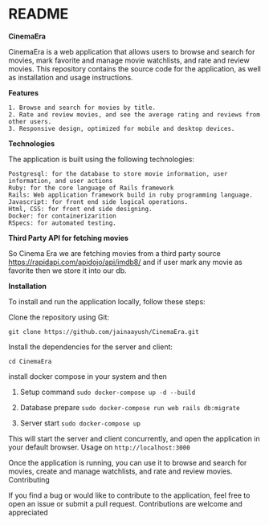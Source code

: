 # README

**CinemaEra**

CinemaEra is a web application that allows users to browse and search for movies, mark favorite and manage movie watchlists, and rate and review movies. This repository contains the source code for the application, as well as installation and usage instructions.


**Features**

    1. Browse and search for movies by title.
    2. Rate and review movies, and see the average rating and reviews from other users.
    3. Responsive design, optimized for mobile and desktop devices.

**Technologies**

The application is built using the following technologies:

    Postgresql: for the database to store movie information, user information, and user actions
    Ruby: for the core language of Rails framework
    Rails: Web application framework build in ruby programming language.
    Javascript: for front end side logical operations.
    Html, CSS: for front end side designing.
    Docker: for containerizarition
    RSpecs: for automated testing.

**Third Party API for fetching movies**

   So Cinema Era we are fetching movies from a third party source https://rapidapi.com/apidojo/api/imdb8/
   and if user mark any movie as favorite then we store it into our db.

**Installation**

To install and run the application locally, follow these steps:

Clone the repository using Git: 

`git clone https://github.com/jainaayush/CinemaEra.git`

Install the dependencies for the server and client:

`cd CinemaEra`

install docker compose in your system and then

1. Setup command
`sudo docker-compose up -d --build`

2. Database prepare
`sudo docker-compose run web rails db:migrate`

3. Server start
`sudo docker-compose up`

This will start the server and client concurrently, and open the application in your default browser.
Usage on `http://localhost:3000`

Once the application is running, you can use it to browse and search for movies, create and manage watchlists, and rate and review movies.
Contributing

If you find a bug or would like to contribute to the application, feel free to open an issue or submit a pull request. Contributions are welcome and appreciated
